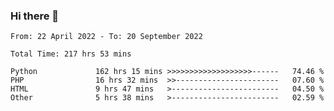 ### Hi there 👋

<!--START_SECTION:waka-->

```text
From: 22 April 2022 - To: 20 September 2022

Total Time: 217 hrs 53 mins

Python             162 hrs 15 mins >>>>>>>>>>>>>>>>>>>------   74.46 %
PHP                16 hrs 32 mins  >>-----------------------   07.60 %
HTML               9 hrs 47 mins   >------------------------   04.50 %
Other              5 hrs 38 mins   >------------------------   02.59 %
```

<!--END_SECTION:waka-->

<!--
**umarfarouk98/umarfarouk98** is a ✨ _special_ ✨ repository because its `README.md` (this file) appears on your GitHub profile.

Here are some ideas to get you started:

- 🔭 I’m currently working on ...
- 🌱 I’m currently learning ...
- 👯 I’m looking to collaborate on ...
- 🤔 I’m looking for help with ...
- 💬 Ask me about ...
- 📫 How to reach me: ...
- 😄 Pronouns: ...
- ⚡ Fun fact: ...
-->

